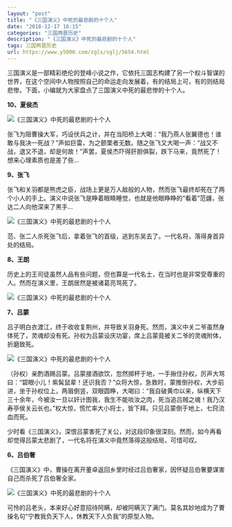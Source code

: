 ```yaml
---
layout: "post"
title: "《三国演义》中死的最悲剧的十个人"
date: "2018-12-17 16:15"
categories: "三国两晋历史"
description: "《三国演义》中死的最悲剧的十个人"
tags: 三国两晋历史
url: https://www.y5000.com/zgls/sglj/5654.html
---
```






三国演义是一部精彩绝伦的登峰小说之作，它依托三国志构建了另一个权斗智谋的世界，在这个空间中人物按照自己的命运走向发展着，有的结局上可，有的则结局悲惨。下面，小编就为大家盘点了三国演义中死的最悲惨的十个人。

**10、夏侯杰**

![《三国演义》中死的最悲剧的十个人](/uploads/allimg/161122/6-161122154455959.JPG)

张飞为阻曹操大军，巧设伏兵之计，并在当阳桥上大喝：“我乃燕人张翼德也！谁敢与我决一死战？”声如巨雷，为之颤栗者无数。随之张飞又大喝一声：“战又不战，退又不退，却是何故！”声罢，夏侯杰吓得肝胆俱裂，跌下马来，竟然死了！想来心理素质也是差了些...

**9、张飞**

张飞和关羽都是熊虎之臣，战场上更是万人敌般的人物，然而张飞最终却死在了两个小人的手上。演义中说张飞是睁着眼睛睡觉，也就是他眼睁睁的“看着”范疆，张达二人向他深来了黑手...

![《三国演义》中死的最悲剧的十个人](/uploads/allimg/161122/6-161122154439227.JPG)

范、张二人杀死张飞后，拿着张飞的首级，逃到东吴去了。一代名将，落得身首异处的结局。

**8、王朗**

历史上的王司徒虽然人品有些问题，但也算是一代名士，在当时也是非常受尊重的人。然而在演义里，王朗居然是被诸葛亮骂死了。

![《三国演义》中死的最悲剧的十个人](/uploads/allimg/161122/6-161122154422139.JPG)

**7、吕蒙**

吕子明白衣渡江，终于收收复荆州，并导致关羽身死。然而，演义中关二爷虽然身体死了，灵魂却没有死。孙权为吕蒙设庆功宴，席上吕蒙竟被关二爷的灵魂附体，折磨致死。

![《三国演义》中死的最悲剧的十个人](/uploads/allimg/161122/6-16112215440R44.JPG)

（孙权）亲酌酒赐吕蒙。吕蒙接酒欲饮，忽然掷杯于地，一手揪住孙权，厉声大骂曰：“碧眼小儿！紫髯鼠辈！还识我否？”众将大惊，急救时，蒙推倒孙权，大步前进，坐于孙权位上，两眉倒竖，双眼圆睁，大喝曰：“我自破黄巾以来，纵横天下三十余年，今被汝一旦以奸计图我，我生不能啖汝之肉，死当追吕贼之魂！我乃汉寿亭侯关云长也。”权大惊，慌忙率大小将士，皆下拜。只见吕蒙倒于地上，七窍流血而死。

少时看《三国演义》，深恨吕蒙害死了关公，对这段印象很深刻。然而，如今再看却觉得吕蒙太悲剧了，一代名将在演义中竟然落得这般结局，可惜可叹。

**6、吕伯奢**

《三国演义》中，曹操在离开董卓返回乡里时经过吕伯奢家，因怀疑吕伯奢要谋害自己而杀死了吕伯奢全家。

![《三国演义》中死的最悲剧的十个人](/uploads/allimg/161122/6-161122154351201.JPG)

可怜的吕老头，本来好心好意招待阿瞒，却被阿瞒灭了满门。莫名其妙地成为了曹操名句“宁教我负天下人，休教天下人负我”的原型人物。
